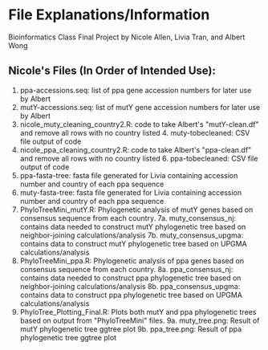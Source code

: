 # File Explanations/Information
Bioinformatics Class Final Project
by Nicole Allen, Livia Tran, and Albert Wong

## Nicole's Files (In Order of Intended Use):

1. ppa-accessions.seq: list of ppa gene accession numbers for later use by Albert
2. mutY-accessions.seq: list of mutY gene accession numbers for later use by Albert
3. nicole_muty_cleaning_country2.R: code to take Albert's "mutY-clean.df" and remove all rows with no country listed
    4. muty-tobecleaned: CSV file output of code
5. nicole_ppa_cleaning_country2.R: code to take Albert's "ppa-clean.df" and remove all rows with no country listed
	6. ppa-tobecleaned: CSV file output of code
7. ppa-fasta-tree: fasta file generated for Livia containing accession number and country of each ppa sequence
8. muty-fasta-tree: fasta file generated for Livia containing accession number and country of each ppa sequence
9. PhyloTreeMini_mutY.R: Phylogenetic analysis of mutY genes based on consensus sequence from each country.
	7a. muty_consensus_nj: contains data needed to construct mutY phylogenetic tree based on neighbor-joining calculations/analysis
	7b. muty_consensus_upgma: contains data to construct mutY phylogenetic tree based on UPGMA calculations/analysis
8. PhyloTreeMini_ppa.R: Phylogenetic analysis of ppa genes based on consensus sequence from each country.
	8a. ppa_consensus_nj: contains data needed to construct ppa phylogenetic tree based on neighbor-joining calculations/analysis
	8b. ppa_consensus_upgma: contains data to construct ppa phylogenetic tree based on UPGMA calculations/analysis
9. PhyloTree_Plotting_Final.R: Plots both mutY and ppa phylogenetic trees based on output from "PhyloTreeMini" files.
	9a. muty_tree.png: Result of mutY phylogenetic tree ggtree plot
	9b. ppa_tree.png: Result of ppa phylogenetic tree ggtree plot
